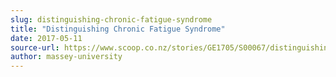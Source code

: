 ```yaml
---
slug: distinguishing-chronic-fatigue-syndrome
title: "Distinguishing Chronic Fatigue Syndrome"
date: 2017-05-11
source-url: https://www.scoop.co.nz/stories/GE1705/S00067/distinguishing-chronic-fatigue-syndrome.htm
author: massey-university
---
```

